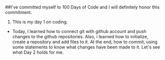 ##I've committed myself to 100 Days of Code and I will definitely honor this commitment.

1. This is my day 1 on coding.
 * Today, I learned how to connect git with github account and push changes to the github repositories. Also, i learned how to initialize, create a repository and add files to it. At the end, how to commit, using some statements to know what changes have been made to it. Let's see what Day 2 holds for me.